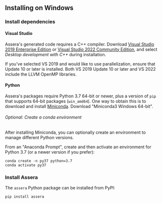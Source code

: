 [//]: # (Project: Assera)
[//]: # (Version: v1.2)

## Installing on Windows

### Install dependencies

#### Visual Studio

Assera's generated code requires a C++ compiler. Download [Visual Studio 2019 Enterprise Edition](https://visualstudio.khulnasoft.com/downloads/) or [Visual Studio 2022 Community Edition](https://visualstudio.khulnasoft.com/vs/), and select _Desktop development with C++_ during installation.

If you've selected VS 2019 and would like to use parallelization, ensure that Update 10 or later is installed. Both VS 2019 Update 10 or later and VS 2022 include the LLVM OpenMP libraries.

#### Python

Assera's packages require Python 3.7 64-bit or newer, plus a version of `pip` that supports 64-bit packages (`win_amd64`). One way to obtain this is to download and install [Miniconda](https://docs.conda.io/en/latest/miniconda.html). Download "Miniconda3 Windows 64-bit".

###### Optional: Create a conda environment

After installing Miniconda, you can optionally create an environment to manage different Python versions.

From an "Anaconda Prompt", create and then activate an environment for Python 3.7 (or a newer version if you prefer):

```shell
conda create -n py37 python=3.7
conda activate py37
```

### Install Assera

The `assera` Python package can be installed from PyPI:

```shell
pip install assera
```
